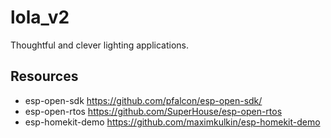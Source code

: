 # lola_v2

Thoughtful and clever lighting applications.

## Resources
* esp-open-sdk https://github.com/pfalcon/esp-open-sdk/
* esp-open-rtos https://github.com/SuperHouse/esp-open-rtos 
* esp-homekit-demo https://github.com/maximkulkin/esp-homekit-demo
